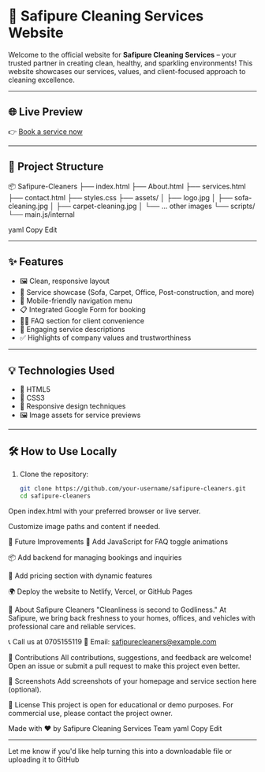 # 🧼 Safipure Cleaning Services Website

Welcome to the official website for **Safipure Cleaning Services** – your trusted partner in creating clean, healthy, and sparkling environments! This website showcases our services, values, and client-focused approach to cleaning excellence.

---

## 🌐 Live Preview

👉 [Book a service now](https://docs.google.com/forms/d/1M-BoT9ok49hZOjovZ1AjOqrlinxGoddowCNmxrPNk-Y/edit?usp=drivesdk)

---

## 📁 Project Structure

📦 Safipure-Cleaners ├── index.html ├── About.html ├── services.html ├── contact.html ├── styles.css ├── assets/ │ ├── logo.jpg │ ├── sofa-cleaning.jpg │ ├── carpet-cleaning.jpg │ └── ... other images └── scripts/ └── main.js/internal

yaml
Copy
Edit

---

## ✨ Features

- 🖼️ Clean, responsive layout
- 🧽 Service showcase (Sofa, Carpet, Office, Post-construction, and more)
- 📱 Mobile-friendly navigation menu
- 📋 Integrated Google Form for booking
- 🙋‍♀️ FAQ section for client convenience
- 💬 Engaging service descriptions
- ✅ Highlights of company values and trustworthiness

---

## 💡 Technologies Used

- 🧱 HTML5
- 🎨 CSS3
- 📱 Responsive design techniques
- 🖼️ Image assets for service previews

---

## 🛠️ How to Use Locally

1. Clone the repository:
   ```bash
   git clone https://github.com/your-username/safipure-cleaners.git
   cd safipure-cleaners
Open index.html with your preferred browser or live server.

Customize image paths and content if needed.

🚀 Future Improvements
🧩 Add JavaScript for FAQ toggle animations

📦 Add backend for managing bookings and inquiries

🧾 Add pricing section with dynamic features

🌍 Deploy the website to Netlify, Vercel, or GitHub Pages

👥 About Safipure Cleaners
"Cleanliness is second to Godliness."
At Safipure, we bring back freshness to your homes, offices, and vehicles with professional care and reliable services.

📞 Call us at 0705155119
📧 Email: safipurecleaners@example.com

🤝 Contributions
All contributions, suggestions, and feedback are welcome! Open an issue or submit a pull request to make this project even better.

📸 Screenshots
Add screenshots of your homepage and service section here (optional).

📝 License
This project is open for educational or demo purposes. For commercial use, please contact the project owner.

Made with ❤️ by Safipure Cleaning Services Team
yaml
Copy
Edit

---

Let me know if you'd like help turning this into a downloadable file or uploading it to GitHub
